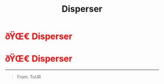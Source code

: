 ﻿---
lang: en-US
title: Disperser
prev: Devourer
next: Eraser
---
# <font color=red>ðŸŒ€ <b>Disperser</b></font> <Badge text="Hindering" type="tip" vertical="middle"/>
# <font color=red>ðŸŒ€ <b>Disperser</b></font> <Badge text="Hindering" type="tip" vertical="middle"/>
---

> From: ToUR

